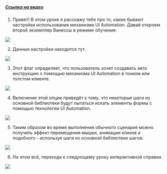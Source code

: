 ﻿##### [Ссылка на видео](https://youtu.be/5LSHhBg-CTQ)

001. Привет! В этом уроке я расскажу тебе про то, какие бывают настройки использования механизма UI Automation. Давай откроем второй экземпляр Ванессы в режиме обучения.

![](https://vanessa-files.do.bit-erp.ru/Doc/1.2.040.1/MD/Глава02/images/000_ЗакладкаСервисАвтоинструкцииUIAutomation.png)

002. Данные настройки находится тут.

![](https://vanessa-files.do.bit-erp.ru/Doc/1.2.040.1/MD/Глава02/images/009_ЗакладкаСервисАвтоинструкцииUIAutomation.png)

003. Этот флаг определяет, что пользователь хочет создавать авто инструкцию с помощью механизма UI Automation в тонком или толстом клиенте.

![](https://vanessa-files.do.bit-erp.ru/Doc/1.2.040.1/MD/Глава02/images/014_ЗакладкаСервисАвтоинструкцииUIAutomation.png)

004. Включение этой опции приведёт к тому, что некоторые шаги из основной библиотеки будут пытаться искать элементы формы с помощью технологии UI Automation.

![](https://vanessa-files.do.bit-erp.ru/Doc/1.2.040.1/MD/Глава02/images/017_ЗакладкаСервисАвтоинструкцииUIAutomation.png)

005. Таким образом во время выполнения обычного сценария можно получить эффект перемещения мышки, анимации кликов и подобного - используя шаги из основной библиотеки шагов.

![](https://vanessa-files.do.bit-erp.ru/Doc/1.2.040.1/MD/Глава02/images/018_ЗакладкаСервисАвтоинструкцииUIAutomation.png)

006. На этом всё, переходи к следующему уроку интерактивной справки.

![](https://vanessa-files.do.bit-erp.ru/Doc/1.2.040.1/MD/Глава02/images/019_ЗакладкаСервисАвтоинструкцииUIAutomation.png)
